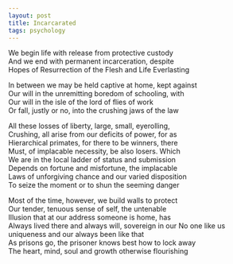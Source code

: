 ```yaml
---
layout: post
title: Incarcarated
tags: psychology 
--- 
```


We begin life with release from protective custody  
And we end with permanent incarceration, despite  
Hopes of Resurrection of the Flesh and Life Everlasting  

In between we may be held captive at home, kept against  
Our will in the unremitting boredom of schooling, with  
Our will in the isle of the lord of flies of work  
Or fall, justly or no, into the crushing jaws of the law 

All these losses of liberty, large, small, eyerolling,  
Crushing, all arise from our deficits of power, for as  
Hierarchical primates, for there to be winners, there  
Must, of implacable necessity, be also losers. Which  
We are in the local ladder of status and submission  
Depends on fortune and misfortune, the implacable  
Laws of unforgiving chance and our varied disposition  
To seize the moment or to shun the seeming danger  

Most of the time, however, we build walls to protect  
Our tender, tenuous sense of self, the untenable   
Illusion that at our address someone is home, has   
Always lived there and always will, sovereign in our 
No one like us uniqueness and our always been like that  
As prisons go, the prisoner knows best how to lock away  
The heart, mind, soul and growth otherwise flourishing  
